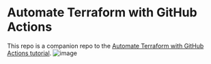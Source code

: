 # Automate Terraform with GitHub Actions

This repo is a companion repo to the [Automate Terraform with GitHub Actions tutorial](https://developer.hashicorp.com/terraform/tutorials/automation/github-actions).
![image](https://github.com/andersonoliveira85/hackathon-2/assets/51684215/6b60f63c-3020-4c7e-8492-9296e63f9aad)
